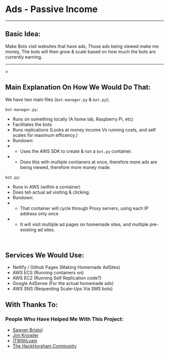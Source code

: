 # Ads - Passive Income

<hr>

## Basic Idea:
Make Bots visit websites that have ads,
Those ads being viewed make me money,
The bots will then grow & scale based on how much the bots are currently earning.

<hr>><br>

## Main Explanation On How We Would Do That:
We have two main files (`bot-manager.py` & `bot.py`);

`bot-manager.py`:
- Runs on something locally (A home lab, Raspberry Pi, etc)
- Facilitates the bots
- Runs replications (Looks at money income Vs running costs, and self scales for maximum efficency.)
- Rundown:
- - Uses the AWS SDK to create & run a `bot.py` container.
- - Does this with multiple contianers at once, therefore more ads are being viewed, therefore more money made.



`bot.py`:
- Runs in AWS (within a container)
- Does teh actual ad visiting & clicking.
- Rundown:
- - That container will cycle through Proxy servers, using each IP address only once
- - It will visit multiple ad pages on homemade sites, and multiple pre-existing ad sites.

<br>

## Services We Would Use:
- Netlify / Github Pages  (Making Homemade AdSites)
- AWS ECS (Running containers on)
- AWS EC2 (Running Self Replication code?)
- Google AdSense (For the actual homemade ads)
- AWS SNS (Requesting Scale-Ups Via SMS bots)



## With Thanks To:
### People Who Have Helped Me With This Project:
- [Sawyer Bristol](https://github.com/LegitCamper)
- [Jim Knowler](https://github.com/JimKnowler)
- [ITWithLyam](https://github.com/itwithlyam)
- [The HackHorsham Community](https://www.facebook.com/hackhorsham)